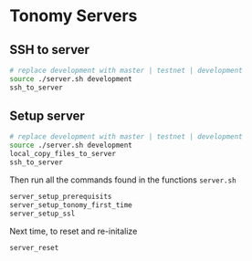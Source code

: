 # Tonomy Servers

## SSH to server

```bash
# replace development with master | testnet | development
source ./server.sh development
ssh_to_server
```

## Setup server

```bash
# replace development with master | testnet | development
source ./server.sh development
local_copy_files_to_server
ssh_to_server
```

Then run all the commands found in the functions `server.sh`

```bash
server_setup_prerequisits
server_setup_tonomy_first_time
server_setup_ssl
```

Next time, to reset and re-initalize

```bash
server_reset
```
